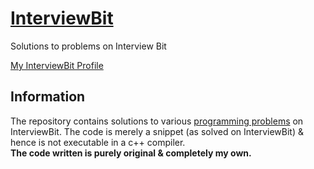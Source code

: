 # [InterviewBit](https://www.interviewbit.com/practice/)
Solutions to problems on Interview Bit

[My InterviewBit Profile](https://www.interviewbit.com/profile/grayatom)

## Information
The repository contains solutions to various [programming problems](https://www.interviewbit.com/courses/programming/) on InterviewBit. The code is merely a snippet (as solved on InterviewBit) & hence is not executable in a c++ compiler.
<br/>
**The code written is purely original & completely my own.**
<br>
